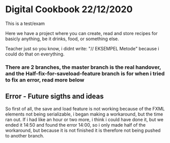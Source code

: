 # Digital Cookbook 22/12/2020

This is a test/exam

Here we have a project where you can create, read and store recipes for basicly anything, be it drinks, food, or something else.

Teacher just so you know, i didnt write: "// EKSEMPEL Metode" because i could do that on everything.

### There are 2 branches, the master branch is the real handover, and the Half-fix-for-saveload-feature branch is for when i tried to fix an error, read more below

## Error - Future sigths and ideas

So first of all, the save and load feature is not working because of the FXML elements not being serializable, i began making a workaround, but the time ran out. If i had like an hour or two more, i think i could have done it, but we ended it 14:50 and found the error 14:00, so i only made half of the workaround, but because it is not finished it is therefore not being pushed to another branch.


